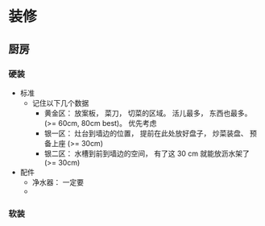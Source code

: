 # 装修

## 厨房

### 硬装

- 标准
  - 记住以下几个数据
    - 黄金区： 放案板， 菜刀， 切菜的区域。 活儿最多， 东西也最多。 (>= 60cm, 80cm best)。 优先考虑
    - 银一区： 灶台到墙边的位置， 提前在此处放好盘子， 炒菜装盘、 预备上座 (>= 30cm)
    - 银二区： 水槽到前到墙边的空间， 有了这 30 cm 就能放沥水架了 (>= 30cm)
- 配件
  - 净水器： 一定要
  - ​

### 软装